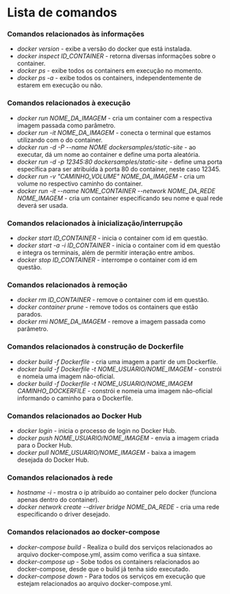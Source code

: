 # Lista de comandos
### Comandos relacionados às informações
- *docker version* - exibe a versão do docker que está instalada.
- *docker inspect ID_CONTAINER* - retorna diversas informações sobre o container.
- *docker ps* - exibe todos os containers em execução no momento.
- *docker ps -a* - exibe todos os containers, independentemente de estarem em execução ou não.
### Comandos relacionados à execução
- *docker run NOME_DA_IMAGEM* - cria um container com a respectiva imagem passada como parâmetro.
- *docker run -it NOME_DA_IMAGEM* - conecta o terminal que estamos utilizando com o do container.
- *docker run -d -P --name NOME dockersamples/static-site* - ao executar, dá um nome ao container e define uma porta aleatória.
- *docker run -d -p 12345:80 dockersamples/static-site* - define uma porta específica para ser atribuída à porta 80 do container, neste caso 12345.
- *docker run -v "CAMINHO_VOLUME" NOME_DA_IMAGEM* - cria um volume no respectivo caminho do container.
- *docker run -it --name NOME_CONTAINER --network NOME_DA_REDE NOME_IMAGEM* - cria um container especificando seu nome e qual rede deverá ser usada.

### Comandos relacionados à inicialização/interrupção
- *docker start ID_CONTAINER* - inicia o container com id em questão.
- *docker start -a -i ID_CONTAINER* - inicia o container com id em questão e integra os terminais, além de permitir interação entre ambos.
- *docker stop ID_CONTAINER* - interrompe o container com id em questão.

### Comandos relacionados à remoção
- *docker rm ID_CONTAINER* - remove o container com id em questão.
- *docker container prune* - remove todos os containers que estão parados.
- *docker rmi NOME_DA_IMAGEM* - remove a imagem passada como parâmetro.

### Comandos relacionados à construção de Dockerfile
- *docker build -f Dockerfile* - cria uma imagem a partir de um Dockerfile.
- *docker build -f Dockerfile -t NOME_USUARIO/NOME_IMAGEM* - constrói e nomeia uma imagem não-oficial.
- *docker build -f Dockerfile -t NOME_USUARIO/NOME_IMAGEM CAMINHO_DOCKERFILE* - constrói e nomeia uma imagem não-oficial informando o caminho para o Dockerfile.

### Comandos relacionados ao Docker Hub
- *docker login* - inicia o processo de login no Docker Hub.
- *docker push NOME_USUARIO/NOME_IMAGEM* - envia a imagem criada para o Docker Hub.
- *docker pull NOME_USUARIO/NOME_IMAGEM* - baixa a imagem desejada do Docker Hub.

### Comandos relacionados à rede
- *hostname -i* - mostra o ip atribuído ao container pelo docker (funciona apenas dentro do container).
- *docker network create --driver bridge NOME_DA_REDE* - cria uma rede especificando o driver desejado.

### Comandos relacionados ao docker-compose
- *docker-compose build* - Realiza o build dos serviços relacionados ao arquivo docker-compose.yml, assim como verifica a sua sintaxe.
- *docker-compose up* - Sobe todos os containers relacionados ao docker-compose, desde que o build já tenha sido executado.
- *docker-compose down* - Para todos os serviços em execução que estejam relacionados ao arquivo docker-compose.yml.
